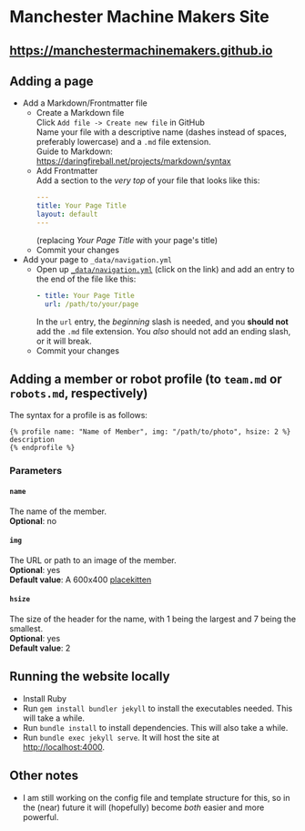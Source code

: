 # Manchester Machine Makers Site
## <https://manchestermachinemakers.github.io>
## Adding a page
- Add a Markdown/Frontmatter file
  * Create a Markdown file \
    Click `Add file -> Create new file` in GitHub \
    Name your file with a descriptive name (dashes instead of spaces, preferably lowercase) and a `.md` file extension. \
    Guide to Markdown: <https://daringfireball.net/projects/markdown/syntax>
  * Add Frontmatter \
    Add a section to the _very top_ of your file that looks like this:
    ```yaml
    ---
    title: Your Page Title
    layout: default
    ---
    ```
    (replacing _Your Page Title_ with your page's title)
  * Commit your changes
- Add your page to `_data/navigation.yml`
  * Open up [`_data/navigation.yml`](_data/navigation.yml) (click on the link) and add an entry to the end of the file like this:
    ```yaml
    - title: Your Page Title
      url: /path/to/your/page
    ```
    In the `url` entry, the _beginning_ slash is needed, and you **should not** add the `.md` file extension. You _also_ should not add an ending slash, or it will break.
  * Commit your changes

## Adding a member or robot profile (to `team.md` or `robots.md`, respectively)
The syntax for a profile is as follows:
```text.html.liquid
{% profile name: "Name of Member", img: "/path/to/photo", hsize: 2 %}
description
{% endprofile %}
```
### Parameters
#### `name`
The name of the member. \
**Optional**: no
#### `img`
The URL or path to an image of the member. \
**Optional**: yes \
**Default value**: A 600x400 [placekitten](http://placekitten.com)
#### `hsize`
The size of the header for the name, with 1 being the largest and 7 being the smallest. \
**Optional**: yes \
**Default value**: 2

## Running the website locally
- Install Ruby
- Run `gem install bundler jekyll` to install the executables needed. This will take a while.
- Run `bundle install` to install dependencies. This will also take a while.
- Run `bundle exec jekyll serve`. It will host the site at <http://localhost:4000>.

## Other notes
- I am still working on the config file and template structure for this, so in the (near) future it will (hopefully) become _both_ easier and more powerful.